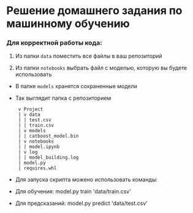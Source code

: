 # Решение домашнего задания по машинному обучению
 

### Для корректной работы кода:
 

1.  Из папки `data` поместить все файлы в ваш репозиторий
     
2.  Из папки `notebooks` выбрать файл с моделью, которую вы будете использовать

-  В папке `models` хранятся сохраненные модели

-  Так выглядит папка с репозиторием
  
        v Project
        | v data
        | | test.csv
        | | train.csv
        | v models
        | | catboost_model.bin
        | v notebooks
        | | model.ipynb
        | v log
        | | model_building.log
        | model.py
        | requires.whl

- Для запуска скрипта можено использовать команды:
- Для обучения: model.py train 'data/train.csv'
- Для предсказаний: model.py predict 'data/test.csv'
